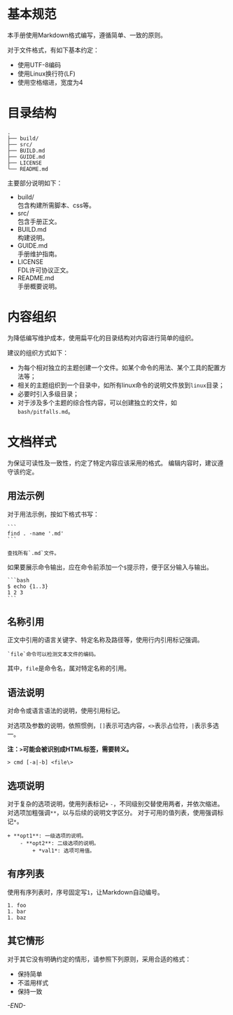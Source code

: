 # 基本规范

本手册使用Markdown格式编写，遵循简单、一致的原则。

对于文件格式，有如下基本约定：

+ 使用UTF-8编码
+ 使用Linux换行符(LF)
+ 使用空格缩进，宽度为4

# 目录结构

```
.
├── build/
├── src/
├── BUILD.md
├── GUIDE.md
├── LICENSE
└── README.md
```

主要部分说明如下：

+ build/ \
    包含构建所需脚本、css等。
+ src/ \
    包含手册正文。
+ BUILD.md \
    构建说明。
+ GUIDE.md \
    手册维护指南。
+ LICENSE \
    FDL许可协议正文。
+ README.md \
    手册概要说明。

# 内容组织

为降低编写维护成本，使用扁平化的目录结构对内容进行简单的组织。

建议的组织方式如下：
+ 为每个相对独立的主题创建一个文件。如某个命令的用法、某个工具的配置方法等；
+ 相关的主题组织到一个目录中，如所有linux命令的说明文件放到`linux`目录；
+ 必要时引入多级目录；
+ 对于涉及多个主题的综合性内容，可以创建独立的文件，如`bash/pitfalls.md`。

# 文档样式

为保证可读性及一致性，约定了特定内容应该采用的格式。
编辑内容时，建议遵守该约定。

## 用法示例

对于用法示例，按如下格式书写：

    ```
    find . -name '.md'
    ```

    查找所有`.md`文件。

如果要展示命令输出，应在命令前添加一个`$`提示符，便于区分输入与输出。

    ```bash
    $ echo {1..3}
    1 2 3
    ```

## 名称引用

正文中引用的语言关键字、特定名称及路径等，使用行内引用标记强调。

```
`file`命令可以检测文本文件的编码。
```

其中，`file`是命令名，属对特定名称的引用。

## 语法说明

对命令或语言语法的说明，使用引用标记。

对选项及参数的说明，依照惯例，`[]`表示可选内容，`<>`表示占位符，`|`表示多选一。

**注：`>`可能会被识别成HTML标签，需要转义。**

```
> cmd [-a|-b] <file\>
```

## 选项说明

对于复杂的选项说明，使用列表标记`+` `-`，不同级别交替使用两者，并依次缩进。
对选项加粗强调`**`，以与后续的说明文字区分。
对于可用的值列表，使用强调标记`*`。

```
+ **opt1**: 一级选项的说明。
    - **opt2**: 二级选项的说明。
        + *val1*: 选项可用值。
```

## 有序列表

使用有序列表时，序号固定写`1`，让Markdown自动编号。

```
1. foo
1. bar
1. baz
```

## 其它情形

对于其它没有明确约定的情形，请参照下列原则，采用合适的格式：
+ 保持简单
+ 不滥用样式
+ 保持一致

*-END-*
